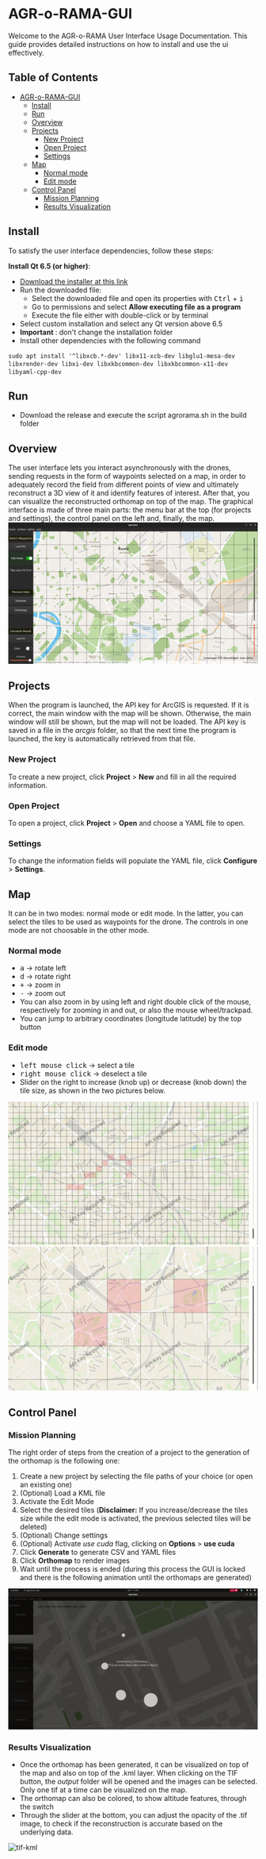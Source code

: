 # AGR-o-RAMA-GUI

Welcome to the AGR-o-RAMA User Interface Usage Documentation. This guide provides detailed instructions on how to install and use the ui effectively.  

## Table of Contents

- [AGR-o-RAMA-GUI](#agr-o-rama-gui)
  - [Install](#install)
  - [Run](#run)
  - [Overview](#overview)
  - [Projects](#projects)
    - [New Project](#new-project)
    - [Open Project](#open-project)
    - [Settings](#settings)
  - [Map](#map)
    - [Normal mode](#normal-mode)
    - [Edit mode](#edit-mode)
  - [Control Panel](#control-panel)
    - [Mission Planning](#mission-planning)
    - [Results Visualization](#results-visualization)

## Install

To satisfy the user interface dependencies, follow these steps:

**Install Qt 6.5 (or higher)**:

- [Download the installer at this link](https://www.qt.io/download-qt-installer-oss?hsCtaTracking=99d9dd4f-5681-48d2-b096-470725510d34%7C074ddad0-fdef-4e53-8aa8-5e8a876d6ab4)
- Run the downloaded file:
  - Select the downloaded file and open its properties with <kbd>Ctrl</kbd> + <kbd>i</kbd>
  - Go to permissions and select **Allow executing file as a program**
  - Execute the file either with double-click or by terminal
- Select custom installation and select any Qt version above 6.5
- **Important** : don't change the installation folder
- Install other dependencies with the following command
```  
sudo apt install '^libxcb.*-dev' libx11-xcb-dev libglu1-mesa-dev libxrender-dev libxi-dev libxkbcommon-dev libxkbcommon-x11-dev libyaml-cpp-dev 
```

## Run

- Download the release and execute the script agrorama.sh in the build folder


## Overview

The user interface lets you interact asynchronously with the drones, sending requests in the form of waypoints selected on a map, in order to adequately record the field from different points of view and ultimately reconstruct a 3D view of it and identify features of interest. After that, you can visualize the reconstructed orthomap on top of the map. The graphical interface is made of three main parts: the menu bar at the top (for projects and settings), the control panel on the left and, finally, the map.
![edit-mode](images/edit-mode.png)  

## Projects

When the program is launched, the API key for ArcGIS is requested. If it is correct, the main window with the map will be shown. Otherwise, the main window will still be shown, but the map will not be loaded.
The API key is saved in a file in the $arcgis$ folder, so that the next time the program is launched, the key is automatically retrieved from that file.

### New Project

To create a new project, click **Project** > **New** and fill in all the required information.

### Open Project

To open a project, click **Project** > **Open** and choose a YAML file to open.

### Settings

To change the information fields will populate the YAML file, click **Configure** > **Settings**.

## Map

It can be in two modes: normal mode or edit mode. In the latter, you can select the tiles to be used as waypoints for the drone. The controls in one mode are not choosable in the other mode.

### Normal mode

- <kbd>a</kbd> &rarr; rotate left
- <kbd>d</kbd> &rarr; rotate right
- <kbd>+</kbd> &rarr; zoom in
- <kbd>-</kbd> &rarr; zoom out
- You can also zoom in by using left and right double click of the mouse, respectively for zooming in and out, or also the mouse wheel/trackpad.
- You can jump to arbitrary coordinates (longitude latitude) by the top button

### Edit mode

- <kbd>left mouse click</kbd> &rarr; select a tile
- <kbd>right mouse click</kbd> &rarr; deselect a tile
- Slider on the right to increase (knob up) or decrease (knob down) the tile size, as shown in the two pictures below.

![small-tiles](images/Small_tiles.png)
![big-tiles](images/big_tiles.png)


## Control Panel

### Mission Planning

The right order of steps from the creation of a project to the generation of the orthomap is the following one:

1. Create a new project by selecting the file paths of your choice (or open an existing one)
2. (Optional) Load a KML file
3. Activate the Edit Mode
4. Select the desired tiles
   (**Disclaimer:** If you increase/decrease the tiles size while the edit mode is activated, the previous selected tiles will be deleted)
5. (Optional) Change settings
6. (Optional) Activate $use$ $cuda$ flag, clicking on **Options** > **use cuda**
7. Click **Generate** to generate CSV and YAML files
8. Click **Orthomap** to render images
9. Wait until the process is ended (during this process the GUI is locked and there is the following animation until the orthomaps are generated)

![waiting](images/crop.gif)


### Results Visualization

- Once the orthomap has been generated, it can be visualized on top of the map and also on top of the .kml layer. When clicking on the TIF button, the $output$ folder will be opened and the images can be selected. Only one tif at a time can be visualized on the map.
- The orthomap can also be colored, to show altitude features, through the switch
- Through the slider at the bottom, you can adjust the opacity of the .tif image, to check if the reconstruction is accurate based on the underlying data.


![tif-kml](https://github.com/Lab-RoCoCo-Sapienza/AGR-o-RAMA-GUI/assets/38572113/d03ce605-0221-413f-9319-47ea4a04bde4)

  

